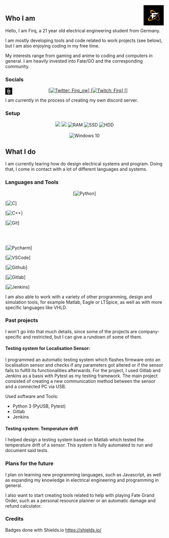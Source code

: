 <img alt="Firq Profile Picture" src="files/images/dark_pfp.png" align="right" width="64" height="64">

## Who I am

Hello, I am Firq, a 21 year old electrical engineering student from Germany. 

I am mostly developing tools and code related to work projects (see below), but I am also enjoying coding in my free time.

My interests range from gaming and anime to coding and computers in general. I am heavily invested into Fate/GO and the corresponding community.

### Socials
<p align='center'>
<a href="https://twitter.com/firq_ow">
[<img src="https://img.shields.io/badge/Twitter-Firq__ow-blue?style=for-the-badge&logo=Twitter" alt="Twitter: Firq_ow"/>]
</a>

<a href="https://www.twitch.tv/firq">
[<img src="https://img.shields.io/badge/Twitch-Firq-blueviolet?style=for-the-badge&logo=Twitch" alt="Twitch: Firq">]
</a>

<a href="https://rayshift.io/na/firq">
[<img align="left" title="Rayshift.io" alt="Rayshift.io" width="22px" src="files/icons/rayshift_icon.png" />]
</a>

</p>

I am currently in the process of creating my own discord server.

### Setup

<p align='center'>
<img src="https://img.shields.io/badge/AMD-Ryzen 7 2700X-FF0000?labelColor=grey&style=for-the-badge&logo=AMD" />
<img src="https://img.shields.io/badge/NVIDIA-RTX 2070-76B900?labelColor=grey&style=for-the-badge&logo=NVIDIA" />
<img src="https://img.shields.io/badge/RAM-16GB-5d089b?labelColor=grey&style=for-the-badge" alt="RAM" />
<img src="https://img.shields.io/badge/SSD-500GB-5d089b?labelColor=grey&style=for-the-badge" alt="SSD" />
<img src="https://img.shields.io/badge/HDD-3TB-5d089b?labelColor=grey&style=for-the-badge" alt="HDD" />
<br></br>
<img src="https://img.shields.io/badge/Windows_10-5d089b?style=for-the-badge&logo=windows&logoColor=white" alt="Windows 10"/>
</p>

## What I do

I am currently learing how do design electrical systems and program. Doing that, I come in contact with a lot of different languages and systems.

### Languages and Tools

<p align='center'>
[<img src="https://img.shields.io/badge/-Python-blue?style=for-the-badge&logoColor=white&labelColor=000000&logo=Python" alt="Python"/>]

[<img src="https://img.shields.io/badge/-C-blue?style=for-the-badge&logoColor=white&labelColor=000000&logo=c" alt="C"/>]

[<img src="https://img.shields.io/badge/-C++-blue?style=for-the-badge&logoColor=white&labelColor=000000&logo=cplusplus" alt="C++"/>]

[<img src="https://img.shields.io/badge/-Git-blue?style=for-the-badge&logoColor=white&labelColor=000000&logo=git" alt="Git"/>]

<br></br>

[<img src="https://img.shields.io/badge/-Pycharm-blue?style=for-the-badge&logoColor=white&labelColor=000000&logo=PyCharm" alt="Pycharm"/>]

[<img src="https://img.shields.io/badge/-VS Code-blue?style=for-the-badge&logoColor=white&labelColor=000000&logo=visualstudiocode" alt="VSCode"/>]

[<img src="https://img.shields.io/badge/-Github-blue?style=for-the-badge&logoColor=white&labelColor=000000&logo=github" alt="Github"/>]

[<img src="https://img.shields.io/badge/-Gitlab-blue?style=for-the-badge&logoColor=white&labelColor=000000&logo=gitlab" alt="Gitlab"/>]

[<img src="https://img.shields.io/badge/-Jenkins-blue?style=for-the-badge&logoColor=white&labelColor=000000&logo=jenkins" alt="Jenkins"/>]

</p>

I am also able to work with a variety of other programming, design and simulation tools, for example Matlab, Eagle or LTSpice, as well as with more specific languages like VHLD.

### Past projects

I won't go into that much details, since some of the projects are company-specific and restricted, but I can give a rundown of some of them.

#### Testing system for Localisation Sensor:

I programmed an automatic testing system which flashes firmware onto an localisation sensor and checks if any parameters got altered or if the sensor fails to fulfill its functionalities afterwards. For the project, I used Gitlab and Jenkins as a basis with Pytest as my testing framework. The main project consisted of creating a new communication method between the sensor and a connected PC via USB.

Used software and Tools:
- Python 3 (PyUSB, Pytest)
- Gitlab
- Jenkins

#### Testing system: Temperature drift

I helped design a testing system based on Matlab which tested the temperature drift of a sensor. This system is fully automated to run and document said tests.

### Plans for the future

I plan on learning new programming languages, such as Javascript, as well as expanding my knowledge in electrical engineering and programming in general.

I also want to start creating tools related to help with playing Fate Grand Order, such as a personal resource planner or an automatic damage and refund calculator.

### Credits

Badges done with Shields.io <https://shields.io/>


